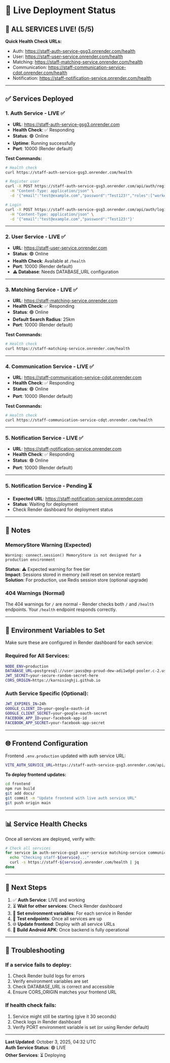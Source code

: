 # 🚀 Live Deployment Status

## 🎉 ALL SERVICES LIVE! (5/5)

**Quick Health Check URLs:**
- Auth: https://staff-auth-service-gsg3.onrender.com/health
- User: https://staff-user-service.onrender.com/health
- Matching: https://staff-matching-service.onrender.com/health
- Communication: https://staff-communication-service-cdqt.onrender.com/health
- Notification: https://staff-notification-service.onrender.com/health

---

## ✅ Services Deployed

### 1. Auth Service - LIVE ✅
- **URL**: https://staff-auth-service-gsg3.onrender.com
- **Health Check**: ✅ Responding
- **Status**: 🟢 Online
- **Uptime**: Running successfully
- **Port**: 10000 (Render default)

**Test Commands:**
```bash
# Health check
curl https://staff-auth-service-gsg3.onrender.com/health

# Register user
curl -X POST https://staff-auth-service-gsg3.onrender.com/api/auth/register \
  -H "Content-Type: application/json" \
  -d '{"email":"test@example.com","password":"Test123!","roles":["worker"]}'

# Login
curl -X POST https://staff-auth-service-gsg3.onrender.com/api/auth/login \
  -H "Content-Type: application/json" \
  -d '{"email":"test@example.com","password":"Test123!"}'
```

---

### 2. User Service - LIVE ✅
- **URL**: https://staff-user-service.onrender.com
- **Status**: 🟢 Online
- **Health Check**: Available at `/health`
- **Port**: 10000 (Render default)
- **⚠️ Database**: Needs DATABASE_URL configuration

---

### 3. Matching Service - LIVE ✅
- **URL**: https://staff-matching-service.onrender.com
- **Health Check**: ✅ Responding
- **Status**: 🟢 Online
- **Default Search Radius**: 25km
- **Port**: 10000 (Render default)

**Test Commands:**
```bash
# Health check
curl https://staff-matching-service.onrender.com/health
```

---

### 4. Communication Service - LIVE ✅
- **URL**: https://staff-communication-service-cdqt.onrender.com
- **Health Check**: ✅ Responding
- **Status**: 🟢 Online
- **Port**: 10000 (Render default)

**Test Commands:**
```bash
# Health check
curl https://staff-communication-service-cdqt.onrender.com/health
```

---

### 5. Notification Service - LIVE ✅
- **URL**: https://staff-notification-service.onrender.com  
- **Health Check**: ✅ Responding
- **Status**: 🟢 Online
- **Port**: 10000 (Render default)

---

### 5. Notification Service - Pending ⏳
- **Expected URL**: https://staff-notification-service.onrender.com
- **Status**: Waiting for deployment
- Check Render dashboard for deployment status

---

## 📝 Notes

### MemoryStore Warning (Expected)
```
Warning: connect.session() MemoryStore is not designed for a production environment
```
**Status**: ⚠️ Expected warning for free tier  
**Impact**: Sessions stored in memory (will reset on service restart)  
**Solution**: For production, use Redis session store (optional upgrade)

### 404 Warnings (Normal)
The 404 warnings for `/` are normal - Render checks both `/` and `/health` endpoints. Your `/health` endpoint responds correctly.

---

## 🔧 Environment Variables to Set

Make sure these are configured in Render dashboard for each service:

### Required for All Services:
```bash
NODE_ENV=production
DATABASE_URL=postgresql://user:pass@ep-proud-dew-adi1wdgd-pooler.c-2.us-east-1.aws.neon.tech/database?sslmode=require
JWT_SECRET=your-secure-random-secret-here
CORS_ORIGIN=https://karnisinghji.github.io
```

### Auth Service Specific (Optional):
```bash
JWT_EXPIRES_IN=24h
GOOGLE_CLIENT_ID=your-google-oauth-id
GOOGLE_CLIENT_SECRET=your-google-oauth-secret
FACEBOOK_APP_ID=your-facebook-app-id
FACEBOOK_APP_SECRET=your-facebook-app-secret
```

---

## 🌐 Frontend Configuration

Frontend `.env.production` updated with auth service URL:
```bash
VITE_AUTH_SERVICE_URL=https://staff-auth-service-gsg3.onrender.com/api/auth
```

**To deploy frontend updates:**
```bash
cd frontend
npm run build
git add docs/
git commit -m "Update frontend with live auth service URL"
git push origin main
```

---

## 📊 Service Health Checks

Once all services are deployed, verify with:

```bash
# Check all services
for service in auth-service-gsg3 user-service matching-service communication-service notification-service; do
  echo "Checking staff-${service}..."
  curl -s https://staff-${service}.onrender.com/health | jq
done
```

---

## 🎯 Next Steps

1. ✅ **Auth Service**: LIVE and working
2. ⏳ **Wait for other services**: Check Render dashboard
3. 🔧 **Set environment variables**: For each service in Render
4. 🧪 **Test endpoints**: Once all services are up
5. 🌐 **Update frontend**: Deploy with all service URLs
6. 📱 **Build Android APK**: Once backend is fully operational

---

## 🐛 Troubleshooting

### If a service fails to deploy:
1. Check Render build logs for errors
2. Verify environment variables are set
3. Check DATABASE_URL is correct and accessible
4. Ensure CORS_ORIGIN matches your frontend URL

### If health check fails:
1. Service might still be starting (give it 30 seconds)
2. Check logs in Render dashboard
3. Verify PORT environment variable is set (or using Render default)

---

**Last Updated**: October 3, 2025, 04:32 UTC  
**Auth Service Status**: 🟢 LIVE  
**Other Services**: ⏳ Deploying
